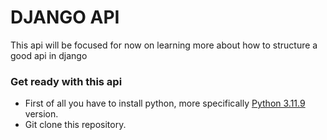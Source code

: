 # DJANGO API

This api will be focused for now on learning more about how to structure a good api in django

### Get ready with this api
-  First of all you have to install python, more specifically <a href="https://www.python.org/downloads/release/python-3119/">Python 3.11.9</a> version.
-  Git clone this repository.
